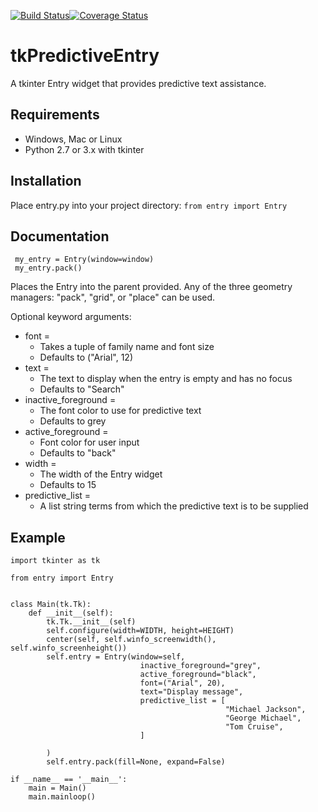 [![Build Status](https://travis-ci.org/Neil-Brown/tkPredictiveEntry.svg?branch=master)](https://travis-ci.org/Neil-Brown/tkPredictiveEntry)[![Coverage Status](https://coveralls.io/repos/github/Neil-Brown/tkPredictiveEntry/badge.svg?branch=master)](https://coveralls.io/github/Neil-Brown/tkPredictiveEntry?branch=master)
# tkPredictiveEntry
A tkinter Entry widget that provides predictive text assistance.

## Requirements
* Windows, Mac or Linux
* Python 2.7 or 3.x with tkinter

## Installation
Place entry.py into your project directory:
`from entry import Entry`

## Documentation
     my_entry = Entry(window=window)
     my_entry.pack()

Places the Entry into the parent provided. 
Any of the three geometry managers: "pack", "grid", or "place" can be used.

Optional keyword arguments:
* font = 
  * Takes a tuple of family name and font size
  * Defaults to ("Arial", 12)
* text = 
   * The text to display when the entry is empty and has no focus
   * Defaults to "Search"
* inactive_foreground =
   * The font color to use for predictive text
   * Defaults to grey
* active_foreground = 
   * Font color for user input
   * Defaults to "back"
* width = 
   * The width of the Entry widget
   * Defaults to 15
* predictive_list = 
   * A list string terms from which the predictive text is to be supplied
     

## Example
    import tkinter as tk
    
    from entry import Entry
    
    
    class Main(tk.Tk):
        def __init__(self):
            tk.Tk.__init__(self)
            self.configure(width=WIDTH, height=HEIGHT)
            center(self, self.winfo_screenwidth(), self.winfo_screenheight())
            self.entry = Entry(window=self,
                                 inactive_foreground="grey",
                                 active_foreground="black",
                                 font=("Arial", 20),
                                 text="Display message",
                                 predictive_list = [
                                                    "Michael Jackson",
                                                    "George Michael",
                                                    "Tom Cruise",
                                 ]

            )
            self.entry.pack(fill=None, expand=False)

    if __name__ == '__main__':
        main = Main()
        main.mainloop()
